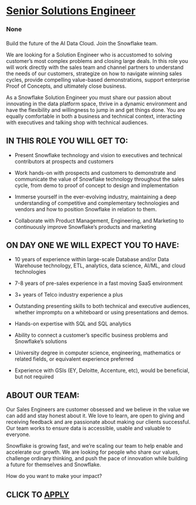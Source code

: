 # [Senior Solutions Engineer](https://www.remotewlb.com/apply/senior-solutions-engineer-140831)  
### None  
####  

Build the future of the AI Data Cloud. Join the Snowflake team.

We are looking for a Solution Engineer who is accustomed to solving customer’s most complex problems and closing large deals. In this role you will work directly with the sales team and channel partners to understand the needs of our customers, strategize on how to navigate winning sales cycles, provide compelling value-based demonstrations, support enterprise Proof of Concepts, and ultimately close business.

As a Snowflake Solution Engineer you must share our passion about innovating in the data platform space, thrive in a dynamic environment and have the flexibility and willingness to jump in and get things done. You are equally comfortable in both a business and technical context, interacting with executives and talking shop with technical audiences.

## **IN THIS ROLE YOU WILL GET TO:**

  * Present Snowflake technology and vision to executives and technical contributors at prospects and customers

  * Work hands-on with prospects and customers to demonstrate and communicate the value of Snowflake technology throughout the sales cycle, from demo to proof of concept to design and implementation

  * Immerse yourself in the ever-evolving industry, maintaining a deep understanding of competitive and complementary technologies and vendors and how to position Snowflake in relation to them.

  * Collaborate with Product Management, Engineering, and Marketing to continuously improve Snowflake’s products and marketing

##  **ON DAY ONE WE WILL EXPECT YOU TO HAVE:**

  * 10 years of experience within large-scale Database and/or Data Warehouse technology, ETL, analytics, data science, AI/ML, and cloud technologies

  * 7-8 years of pre-sales experience in a fast moving SaaS environment

  * 3+ years of Telco industry experience a plus

  * Outstanding presenting skills to both technical and executive audiences, whether impromptu on a whiteboard or using presentations and demos.

  * Hands-on expertise with SQL and SQL analytics

  * Ability to connect a customer’s specific business problems and Snowflake’s solutions

  * University degree in computer science, engineering, mathematics or related fields, or equivalent experience preferred 

  * Experience with GSIs (EY, Deloitte, Accenture, etc), would be beneficial, but not required

##  **ABOUT OUR TEAM:**

Our Sales Engineers are customer obsessed and we believe in the value we can add and stay honest about it. We love to learn, are open to giving and receiving feedback and are passionate about making our clients successful. Our team works to ensure data is accessible, usable and valuable to everyone.

Snowflake is growing fast, and we’re scaling our team to help enable and accelerate our growth. We are looking for people who share our values, challenge ordinary thinking, and push the pace of innovation while building a future for themselves and Snowflake.

How do you want to make your impact?

  
## CLICK TO [APPLY](https://www.remotewlb.com/apply/senior-solutions-engineer-140831)

